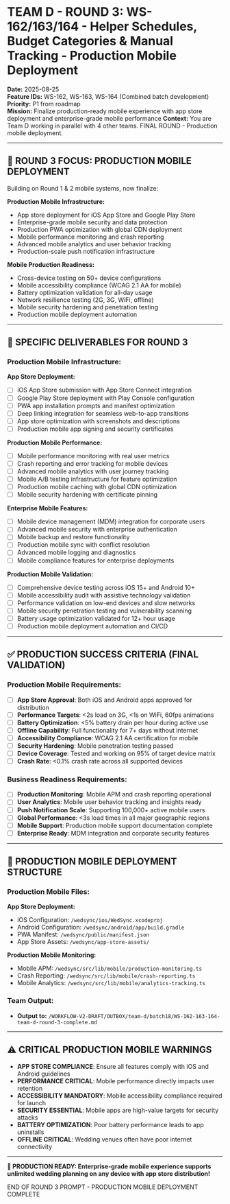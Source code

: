# TEAM D - ROUND 3: WS-162/163/164 - Helper Schedules, Budget Categories & Manual Tracking - Production Mobile Deployment

**Date:** 2025-08-25  
**Feature IDs:** WS-162, WS-163, WS-164 (Combined batch development)
**Priority:** P1 from roadmap  
**Mission:** Finalize production-ready mobile experience with app store deployment and enterprise-grade mobile performance
**Context:** You are Team D working in parallel with 4 other teams. FINAL ROUND - Production mobile deployment.

---

## 🎯 ROUND 3 FOCUS: PRODUCTION MOBILE DEPLOYMENT

Building on Round 1 & 2 mobile systems, now finalize:

**Production Mobile Infrastructure:**
- App store deployment for iOS App Store and Google Play Store
- Enterprise-grade mobile security and data protection
- Production PWA optimization with global CDN deployment
- Mobile performance monitoring and crash reporting
- Advanced mobile analytics and user behavior tracking
- Production-scale push notification infrastructure

**Mobile Production Readiness:**
- Cross-device testing on 50+ device configurations
- Mobile accessibility compliance (WCAG 2.1 AA for mobile)
- Battery optimization validation for all-day usage
- Network resilience testing (2G, 3G, WiFi, offline)
- Mobile security hardening and penetration testing
- Production mobile deployment automation

---

## 🎯 SPECIFIC DELIVERABLES FOR ROUND 3

### Production Mobile Infrastructure:

**App Store Deployment:**
- [ ] iOS App Store submission with App Store Connect integration
- [ ] Google Play Store deployment with Play Console configuration
- [ ] PWA app installation prompts and manifest optimization
- [ ] Deep linking integration for seamless web-to-app transitions
- [ ] App store optimization with screenshots and descriptions
- [ ] Production mobile app signing and security certificates

**Production Mobile Performance:**
- [ ] Mobile performance monitoring with real user metrics
- [ ] Crash reporting and error tracking for mobile devices
- [ ] Advanced mobile analytics with user journey tracking
- [ ] Mobile A/B testing infrastructure for feature optimization
- [ ] Production mobile caching with global CDN optimization
- [ ] Mobile security hardening with certificate pinning

**Enterprise Mobile Features:**
- [ ] Mobile device management (MDM) integration for corporate users
- [ ] Advanced mobile security with enterprise authentication
- [ ] Mobile backup and restore functionality
- [ ] Production mobile sync with conflict resolution
- [ ] Advanced mobile logging and diagnostics
- [ ] Mobile compliance features for enterprise deployments

**Production Mobile Validation:**
- [ ] Comprehensive device testing across iOS 15+ and Android 10+
- [ ] Mobile accessibility audit with assistive technology validation
- [ ] Performance validation on low-end devices and slow networks
- [ ] Mobile security penetration testing and vulnerability scanning
- [ ] Battery usage optimization validated for 12+ hour usage
- [ ] Production mobile deployment automation and CI/CD

---

## ✅ PRODUCTION SUCCESS CRITERIA (FINAL VALIDATION)

### Production Mobile Requirements:
- [ ] **App Store Approval**: Both iOS and Android apps approved for distribution
- [ ] **Performance Targets**: <2s load on 3G, <1s on WiFi, 60fps animations
- [ ] **Battery Optimization**: <5% battery drain per hour during active use
- [ ] **Offline Capability**: Full functionality for 7+ days without internet
- [ ] **Accessibility Compliance**: WCAG 2.1 AA certification for mobile
- [ ] **Security Hardening**: Mobile penetration testing passed
- [ ] **Device Coverage**: Tested and working on 95% of target device matrix
- [ ] **Crash Rate**: <0.1% crash rate across all supported devices

### Business Readiness Requirements:
- [ ] **Production Monitoring**: Mobile APM and crash reporting operational
- [ ] **User Analytics**: Mobile user behavior tracking and insights ready
- [ ] **Push Notification Scale**: Supporting 100,000+ active mobile users
- [ ] **Global Performance**: <3s load times in all major geographic regions
- [ ] **Mobile Support**: Production mobile support documentation complete
- [ ] **Enterprise Ready**: MDM integration and corporate security features

---

## 💾 PRODUCTION MOBILE DEPLOYMENT STRUCTURE

### Production Mobile Files:

**App Store Deployment:**
- iOS Configuration: `/wedsync/ios/WedSync.xcodeproj`
- Android Configuration: `/wedsync/android/app/build.gradle`
- PWA Manifest: `/wedsync/public/manifest.json`
- App Store Assets: `/wedsync/app-store-assets/`

**Production Mobile Monitoring:**
- Mobile APM: `/wedsync/src/lib/mobile/production-monitoring.ts`
- Crash Reporting: `/wedsync/src/lib/mobile/crash-reporting.ts`
- Mobile Analytics: `/wedsync/src/lib/mobile/analytics-tracking.ts`

### Team Output:
- **Output to:** `/WORKFLOW-V2-DRAFT/OUTBOX/team-d/batch18/WS-162-163-164-team-d-round-3-complete.md`

---

## ⚠️ CRITICAL PRODUCTION MOBILE WARNINGS
- **APP STORE COMPLIANCE**: Ensure all features comply with iOS and Android guidelines
- **PERFORMANCE CRITICAL**: Mobile performance directly impacts user retention
- **ACCESSIBILITY MANDATORY**: Mobile accessibility compliance required for launch
- **SECURITY ESSENTIAL**: Mobile apps are high-value targets for security attacks
- **BATTERY OPTIMIZATION**: Poor battery performance leads to app uninstalls
- **OFFLINE CRITICAL**: Wedding venues often have poor internet connectivity

---

**🎉 PRODUCTION READY: Enterprise-grade mobile experience supports unlimited wedding planning on any device with app store distribution!**

END OF ROUND 3 PROMPT - PRODUCTION MOBILE DEPLOYMENT COMPLETE